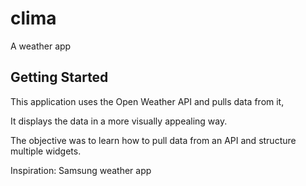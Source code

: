 # clima

A weather app

## Getting Started

This application uses the Open Weather API and pulls data from it, 

It displays the data in a more visually appealing way.

The objective was to learn how to pull data from an API and structure multiple widgets.

Inspiration: Samsung weather app
